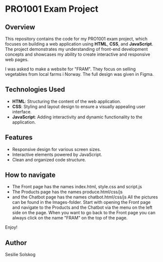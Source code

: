 # PRO1001 Exam Project  

## Overview  
This repository contains the code for my PRO1001 exam project, which focuses on building a web application using **HTML**, **CSS**, and **JavaScript**. The project demonstrates my understanding of front-end development concepts and showcases my ability to create interactive and responsive web pages.

I was asked to make a website for "FRAM". They focus on selling vegetables from local farms i Norway. The full design was given in Figma.

## Technologies Used  
- **HTML**: Structuring the content of the web application.  
- **CSS**: Styling and layout design to ensure a visually appealing user interface.  
- **JavaScript**: Adding interactivity and dynamic functionality to the application.  

## Features  
- Responsive design for various screen sizes.  
- Interactive elements powered by JavaScript.  
- Clean and organized code structure.   

## How to navigate
- The Front page has the names index.html, style.css and script.js
- The Products page has the names produce.html/css/js
- and the Chatbot page has the names chatbot.html/css/js
All the pictures can be found in the Images-folder. 
Start with opening the Front page and navigate to the Products and the Chatbot via the menu on the left side on the page. When you want to go back to the Front page you can always click on the name "FRAM" on the top of the page.

Enjoy!

## Author  
Sesilie Solskog 

 
